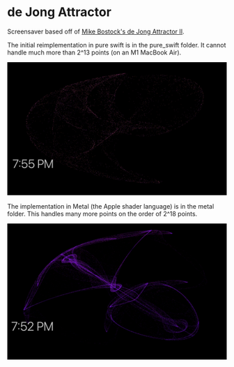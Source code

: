 # de Jong Attractor

Screensaver based off of [Mike Bostock's de Jong Attractor II](https://observablehq.com/@mbostock/de-jong-attractor-ii). 

The initial reimplementation in pure swift is in the pure_swift folder. It cannot handle much more than 2^13 points (on an M1 MacBook Air). 

![Pure Swift implementation example](./swift.png)

The implementation in Metal (the Apple shader language) is in the metal folder. This handles many more points on the order of 2^18 points. 

![Metal implementation example](./metal.png)
